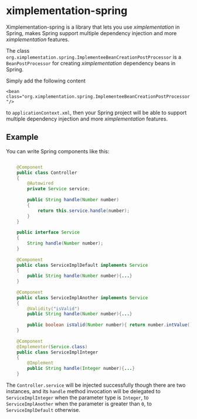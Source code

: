 # ximplementation-spring
Ximplementation-spring is a library that lets you use <i>ximplementation</i> in Spring, makes Spring support multiple dependency injection and more <i>ximplementation</i> features.

The class `org.ximplementation.spring.ImplementeeBeanCreationPostProcessor` is a `BeanPostProcessor` for creating <i>ximplementation</i> dependency beans in Spring.

Simply add the following content

`<bean class="org.ximplementation.spring.ImplementeeBeanCreationPostProcessor"/>`

to `applicationContext.xml`, then your Spring project will be able to support multiple dependency injection and more <i>ximplementation</i> features.

## Example
You can write Spring components like this:

```java

	@Component
	public class Controller
	{
		@Autowired
		private Service service;
		
		public String handle(Number number)
		{
			return this.service.handle(number);
		}
	}
	
	public interface Service
	{
		String handle(Number number);
	}
	
	@Component
	public class ServiceImplDefault implements Service
	{
		public String handle(Number number){...}
	}
	
	@Component
	public class ServiceImplAnother implements Service
	{
		@Validity("isValid")
		public String handle(Number number){...}
	
		public boolean isValid(Number number){ return number.intValue() > 0; }
	}
	
	@Component
	@Implementor(Service.class)
	public class ServiceImplInteger
	{
		@Implement
		public String handle(Integer number){...}
	}

```

The `Controller.service` will be injected successfully though there are two instances, and its `handle` method invocation will be delegated to `ServiceImplInteger` when the parameter type is `Integer`, to `ServiceImplAnother` when the parameter is greater than `0`, to `ServiceImplDefault` otherwise.